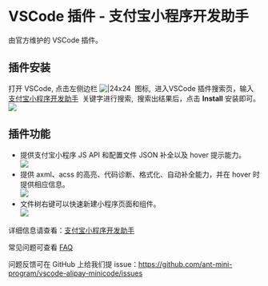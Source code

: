 
# VSCode 插件 - 支付宝小程序开发助手

由官方维护的 VSCode 插件。

## 插件安装

打开 VSCode, 点击左侧边栏 ![|24x24](https://cdn.nlark.com/yuque/0/2021/png/179989/1619666924529-9e340e26-4605-40a0-bbdb-1513202462d1.png#align=left&display=inline&height=25&margin=%5Bobject%20Object%5D&name=image.png&originHeight=46&originWidth=45&size=1952&status=done&style=none&width=24#align=left&display=inline&height=25&margin=%5Bobject%20Object%5D&originHeight=46&originWidth=45&status=done&style=none&width=24)  图标,  进入VSCode 插件搜索页，输入 [支付宝小程序开发助手](https://marketplace.visualstudio.com/items?itemName=alipay.minicode)  关键字进行搜索,  搜索出结果后，点击 **Install** 安装即可。![](https://gw.alipayobjects.com/mdn/rms_eb2664/afts/img/A*tSmLSaaKQr0AAAAAAAAAAAAAARQnAQ#align=left&display=inline&height=1055&margin=%5Bobject%20Object%5D&originHeight=1055&originWidth=1920&status=done&style=none&width=1920)

## 插件功能

- 提供支付宝小程序 JS API 和配置文件 JSON 补全以及 hover 提示能力。<br />![](https://gw.alipayobjects.com/mdn/rms_d70b9b/afts/img/A%2aWe7nQ4gnx_EAAAAAAAAAAABkARQnAQ#align=left&display=inline&height=360&margin=%5Bobject%20Object%5D&originHeight=360&originWidth=640&status=done&style=none&width=640#align=left&display=inline&height=360&margin=%5Bobject%20Object%5D&originHeight=360&originWidth=640&status=done&style=none&width=640)
- 提供 axml、acss 的高亮、代码诊断、格式化、自动补全能力，并在 hover 时提供相应信息。<br />![](https://gw.alipayobjects.com/mdn/rms_b84a32/afts/img/A%2aiGQ4QqJA1iQAAAAAAAAAAAAAARQnAQ#align=left&display=inline&height=1532&margin=%5Bobject%20Object%5D&originHeight=1532&originWidth=2040&status=done&style=none&width=2040#align=left&display=inline&height=1532&margin=%5Bobject%20Object%5D&originHeight=1532&originWidth=2040&status=done&style=none&width=2040)
- 文件树右键可以快速新建小程序页面和组件。<br />![](https://gw.alipayobjects.com/mdn/rms_b84a32/afts/img/A%2af3sDTY2qNBIAAAAAAAAAAAAAARQnAQ#align=left&display=inline&height=1532&margin=%5Bobject%20Object%5D&originHeight=1532&originWidth=2040&status=done&style=none&width=2040#align=left&display=inline&height=1532&margin=%5Bobject%20Object%5D&originHeight=1532&originWidth=2040&status=done&style=none&width=2040)

详细信息请查看：[支付宝小程序开发助手](https://marketplace.visualstudio.com/items?itemName=alipay.minicode)

常见问题可查看 [FAQ](https://github.com/ant-mini-program/vscode-alipay-minicode#faq)

问题反馈可在 GitHub 上给我们提 issue：<https://github.com/ant-mini-program/vscode-alipay-minicode/issues>
